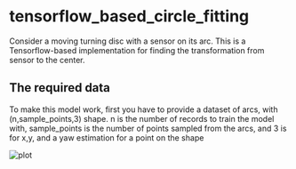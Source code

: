 # tensorflow_based_circle_fitting
Consider a moving turning disc with a sensor on its arc. This is a Tensorflow-based implementation for finding the transformation from sensor to the center. 

## The required data
To make this model work, first you have to provide a dataset of arcs, with (n,sample_points,3) shape. n is the number of records to train the model with, sample_points is the number of points sampled from the arcs, and 3 is for x,y, and a yaw estimation for a point on the shape



![plot](./visualized.png)
